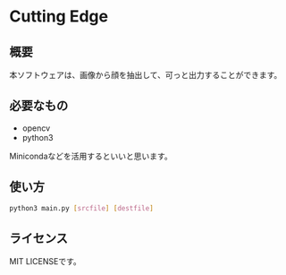 # Cutting Edge
## 概要
本ソフトウェアは、画像から顔を抽出して、可っと出力することができます。
## 必要なもの
- opencv
- python3

Minicondaなどを活用するといいと思います。
## 使い方
```bash
python3 main.py [srcfile] [destfile]
```
## ライセンス
MIT LICENSEです。
